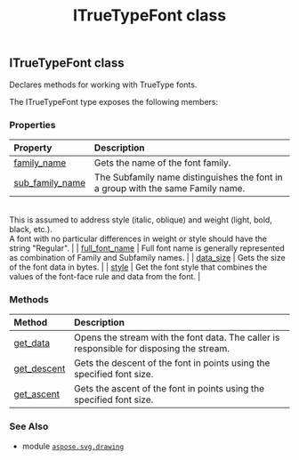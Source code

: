 ﻿---
title: ITrueTypeFont class
second_title: Aspose.SVG for Python via .NET API References
description: 
type: docs
weight: 150
url: /python-net/aspose.svg.drawing/itruetypefont/
is_root: false
---

## ITrueTypeFont class

Declares methods for working with TrueType fonts.



The ITrueTypeFont type exposes the following members:

### Properties
| Property | Description |
| :- | :- |
| [family_name](/svg/python-net/aspose.svg.drawing/itruetypefont/family_name) | Gets the name of the font family. |
| [sub_family_name](/svg/python-net/aspose.svg.drawing/itruetypefont/sub_family_name) | The Subfamily name distinguishes the font in a group with the same Family name.<br/>This is assumed to address style (italic, oblique) and weight (light, bold, black, etc.).<br/>A font with no particular differences in weight or style should have the string "Regular". |
| [full_font_name](/svg/python-net/aspose.svg.drawing/itruetypefont/full_font_name) | Full font name is generally represented as combination of Family and Subfamily names. |
| [data_size](/svg/python-net/aspose.svg.drawing/itruetypefont/data_size) | Gets the size of the font data in bytes. |
| [style](/svg/python-net/aspose.svg.drawing/itruetypefont/style) | Get the font style that combines the values of the font-face rule and data from the font. |


### Methods
| Method | Description |
| :- | :- |
| [get_data](/svg/python-net/aspose.svg.drawing/itruetypefont/get_data/#) | Opens the stream with the font data. The caller is responsible for disposing the stream. |
| [get_descent](/svg/python-net/aspose.svg.drawing/itruetypefont/get_descent/#float) | Gets the descent of the font in points using the specified font size. |
| [get_ascent](/svg/python-net/aspose.svg.drawing/itruetypefont/get_ascent/#float) | Gets the ascent of the font in points using the specified font size. |



### See Also
* module [`aspose.svg.drawing`](..)
